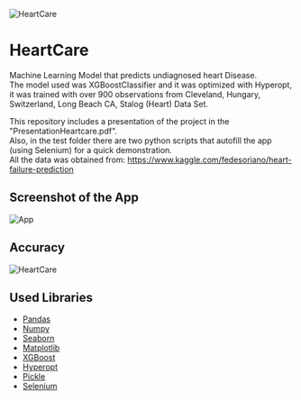 ![HeartCare](https://resize.indiatvnews.com/en/resize/newbucket/1200_-/2020/08/heart-1596700238.jpg)
# HeartCare
Machine Learning Model that predicts undiagnosed heart Disease.  
The model used was XGBoostClassifier and it was optimized with Hyperopt, it was trained with over 900 observations from Cleveland, Hungary, Switzerland, Long Beach CA, Stalog (Heart) Data Set.  

This repository includes a presentation of the project in the "PresentationHeartcare.pdf".   
Also, in the test folder there are two python scripts that autofill the app (using Selenium) for a quick demonstration.  
All the data was obtained from:  https://www.kaggle.com/fedesoriano/heart-failure-prediction

## Screenshot of the App
![App](https://github.com/DiegoCefalo/HeartCare/blob/main/img/page.png)

## Accuracy
![HeartCare](https://github.com/DiegoCefalo/HeartCare/blob/main/img/accuracy.png)

## Used Libraries
 * [Pandas](https://pandas.pydata.org/docs/)
 * [Numpy](https://numpy.org/doc/stable/)
 * [Seaborn](https://seaborn.pydata.org/)
 * [Matplotlib](https://matplotlib.org/stable/index.html)
 * [XGBoost](https://xgboost.readthedocs.io/en/latest/)
 * [Hyperopt](http://hyperopt.github.io/hyperopt/)
 * [Pickle](https://docs.python.org/3/library/pickle.html)
 * [Selenium](https://www.selenium.dev/documentation/)
